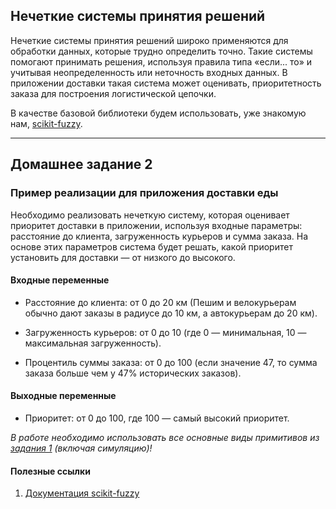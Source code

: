 ## Нечеткие системы принятия решений

Нечеткие системы принятия решений широко применяются для обработки данных, которые трудно определить точно.
Такие системы помогают принимать решения, используя правила типа «если... то» и учитывая неопределенность или неточность входных данных.
В приложении доставки такая система может оценивать, приоритетность заказа для построения логистической цепочки.

В качестве базовой библиотеки будем использовать, уже знакомую нам, [scikit-fuzzy](https://github.com/scikit-fuzzy/scikit-fuzzy).

---

## Домашнее задание 2

### Пример реализации для приложения доставки еды 

Необходимо реализовать нечеткую систему, которая оценивает приоритет доставки в приложении, используя входные параметры: расстояние до клиента, загруженность курьеров и сумма заказа. 
На основе этих параметров система будет решать, какой приоритет установить для доставки — от низкого до высокого.

#### Входные переменные

- Расстояние до клиента: от 0 до 20 км (Пешим и велокурьерам обычно дают заказы в радиусе до 10 км, а автокурьерам до 20 км).
    
- Загруженность курьеров: от 0 до 10 (где 0 — минимальная, 10 — максимальная загруженность).
   
- Процентиль суммы заказа: от 0 до 100 (если значение 47, то сумма заказа больше чем у 47% исторических заказов).

#### Выходные переменные
- Приоритет: от 0 до 100, где 100 — самый высокий приоритет.


*В работе необходимо использовать все основные виды примитивов из [задания 1](task1.md) (включая симуляцию)!*


#### Полезные ссылки 

1. [Документация scikit-fuzzy](https://scikit-fuzzy.github.io/scikit-fuzzy/)
